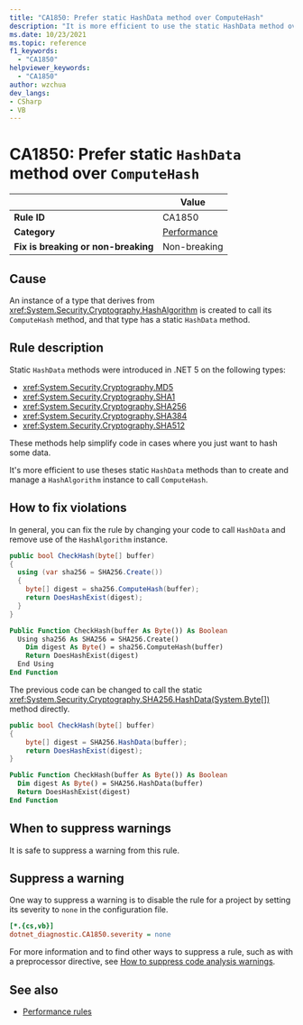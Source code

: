 ```yaml
---
title: "CA1850: Prefer static HashData method over ComputeHash"
description: "It is more efficient to use the static HashData method over creating and managing a HashAlgorithm instance to call ComputeHash"
ms.date: 10/23/2021
ms.topic: reference
f1_keywords:
  - "CA1850"
helpviewer_keywords:
  - "CA1850"
author: wzchua
dev_langs:
- CSharp
- VB
---
```


# CA1850: Prefer static `HashData` method over `ComputeHash`

| | Value |
|-|-|
| **Rule ID** |CA1850|
| **Category** |[Performance](performance-warnings.md)|
| **Fix is breaking or non-breaking** |Non-breaking|

## Cause

An instance of a type that derives from <xref:System.Security.Cryptography.HashAlgorithm> is created to call its `ComputeHash` method, and that type has a static `HashData` method.

## Rule description

Static `HashData` methods were introduced in .NET 5 on the following types:

- <xref:System.Security.Cryptography.MD5>
- <xref:System.Security.Cryptography.SHA1>
- <xref:System.Security.Cryptography.SHA256>
- <xref:System.Security.Cryptography.SHA384>
- <xref:System.Security.Cryptography.SHA512>

These methods help simplify code in cases where you just want to hash some data.

It's more efficient to use theses static `HashData` methods than to create and manage a `HashAlgorithm` instance to call `ComputeHash`.

## How to fix violations

In general, you can fix the rule by changing your code to call `HashData` and remove use of the `HashAlgorithm` instance.

```csharp
public bool CheckHash(byte[] buffer)
{
  using (var sha256 = SHA256.Create())
  {
    byte[] digest = sha256.ComputeHash(buffer);
    return DoesHashExist(digest);
  }
}
```

```vb
Public Function CheckHash(buffer As Byte()) As Boolean
  Using sha256 As SHA256 = SHA256.Create()
    Dim digest As Byte() = sha256.ComputeHash(buffer)
    Return DoesHashExist(digest)
  End Using
End Function
```

The previous code can be changed to call the static <xref:System.Security.Cryptography.SHA256.HashData(System.Byte[])> method directly.

```csharp
public bool CheckHash(byte[] buffer)
{
    byte[] digest = SHA256.HashData(buffer);
    return DoesHashExist(digest);
}
```

```vb
Public Function CheckHash(buffer As Byte()) As Boolean
  Dim digest As Byte() = SHA256.HashData(buffer)
  Return DoesHashExist(digest)
End Function
```

## When to suppress warnings

It is safe to suppress a warning from this rule.

## Suppress a warning

One way to suppress a warning is to disable the rule for a project by setting its severity to `none` in the configuration file.

```ini
[*.{cs,vb}]
dotnet_diagnostic.CA1850.severity = none
```

For more information and to find other ways to suppress a rule, such as with a preprocessor directive, see [How to suppress code analysis warnings](../suppress-warnings.md).

## See also

- [Performance rules](performance-warnings.md)
